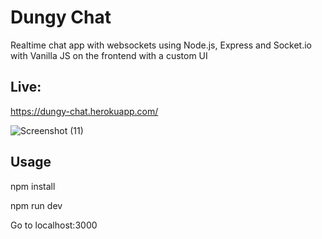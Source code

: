 # Dungy Chat
Realtime chat app with websockets using Node.js, Express and Socket.io with Vanilla JS on the frontend with a custom UI

## Live:
https://dungy-chat.herokuapp.com/



![Screenshot (11)](https://user-images.githubusercontent.com/88725477/142990126-2f4e4b43-063c-46f1-b114-38dbcfcaf6b6.png)



## Usage

npm install

npm run dev

Go to localhost:3000
